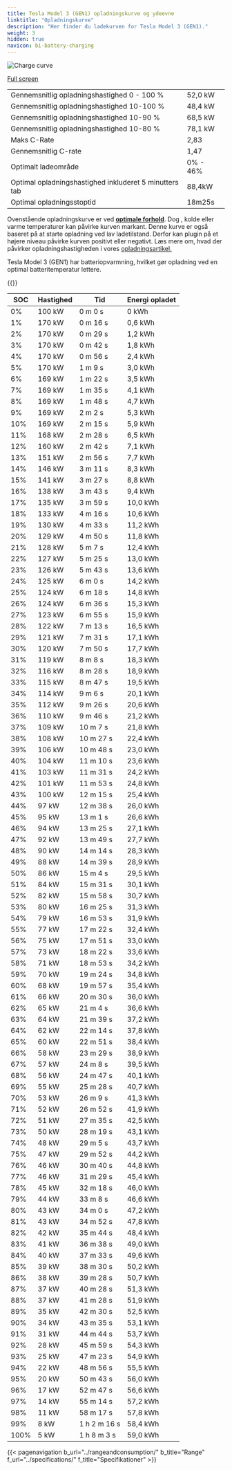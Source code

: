 ```yaml
---
title: Tesla Model 3 (GEN1) opladningskurve og ydeevne
linktitle: "Opladningskurve"
description: "Her finder du ladekurven for Tesla Model 3 (GEN1)."
weight: 3
hidden: true
navicon: bi-battery-charging
---
```

<!-- markdownlint-disable MD033 -->
<img src="/images/models/tesla/model_3/model_3_gen1/chargingcurve.svg" alt="Charge curve" class="img-fluid">

[Full screen](/images/models/tesla/model_3/model_3_gen1/chargingcurve.svg)


<table class="table table-striped border">
<tbody>
<tr>
<td>Gennemsnitlig opladningshastighed 0 - 100 %</td><td>52,0 kW</td>
</tr>
<tr>
<td>Gennemsnitlig opladningshastighed 10-100 %</td><td>48,4 kW</td>
</tr>
<tr>
<td>Gennemsnitlig opladningshastighed 10-90 %</td><td>68,5 kW</td>
</tr>
<tr>
<td>Gennemsnitlig opladningshastighed 10-80 %</td><td>78,1 kW</td>
</tr>
<tr>
<td>Maks C-Rate</td><td>2,83</td>
</tr>
<tr>
<td>Gennemsnitlig C-rate</td><td>1,47</td>
</tr>
<tr>
<td>Optimalt ladeområde</td><td>0% - 46%</td>
</tr>
<tr>
<td>Optimal opladningshastighed inkluderet 5 minutters tab</td><td>88,4kW</td>
</tr>
<tr>
<td>Optimal opladningsstoptid</td><td>18m25s</td>
</tr>
</tbody>
</table>


Ovenstående opladningskurve er ved **[optimale forhold](../../../../../technology/battery/charging/#temperatur)**. Dog , kolde eller varme temperaturer kan påvirke kurven markant. Denne kurve er også baseret på at starte opladning ved lav ladetilstand. Derfor kan plugin på et højere niveau påvirke kurven positivt eller negativt. Læs mere om, hvad der påvirker opladningshastigheden i vores [opladningsartikel.](../../../../../technology/battery/charging/)


Tesla Model 3 (GEN1) har batteriopvarmning, hvilket gør opladning ved en optimal batteritemperatur lettere.


{{<evkxdisplayaddarticle />}}
<table class="table table-striped border">
<thead>
<tr><th>SOC</th><th>Hastighed</th><th>Tid</th><th>Energi opladet</th></tr>
</thead>
<tbody>
<tr>
<td>0%</td><td>100 kW</td><td> 0 m 0 s </td><td>0 kWh </td>
</tr>
<tr>
<td>1%</td><td>170 kW</td><td> 0 m 16 s </td><td>0,6 kWh </td>
</tr>
<tr>
<td>2%</td><td>170 kW</td><td> 0 m 29 s </td><td>1,2 kWh </td>
</tr>
<tr>
<td>3%</td><td>170 kW</td><td> 0 m 42 s </td><td>1,8 kWh </td>
</tr>
<tr>
<td>4%</td><td>170 kW</td><td> 0 m 56 s </td><td>2,4 kWh </td>
</tr>
<tr>
<td>5%</td><td>170 kW</td><td> 1 m 9 s </td><td>3,0 kWh </td>
</tr>
<tr>
<td>6%</td><td>169 kW</td><td> 1 m 22 s </td><td>3,5 kWh </td>
</tr>
<tr>
<td>7%</td><td>169 kW</td><td> 1 m 35 s </td><td>4,1 kWh </td>
</tr>
<tr>
<td>8%</td><td>169 kW</td><td> 1 m 48 s </td><td>4,7 kWh </td>
</tr>
<tr>
<td>9%</td><td>169 kW</td><td> 2 m 2 s </td><td>5,3 kWh </td>
</tr>
<tr>
<td>10%</td><td>169 kW</td><td> 2 m 15 s </td><td>5,9 kWh </td>
</tr>
<tr>
<td>11%</td><td>168 kW</td><td> 2 m 28 s </td><td>6,5 kWh </td>
</tr>
<tr>
<td>12%</td><td>160 kW</td><td> 2 m 42 s </td><td>7,1 kWh </td>
</tr>
<tr>
<td>13%</td><td>151 kW</td><td> 2 m 56 s </td><td>7,7 kWh </td>
</tr>
<tr>
<td>14%</td><td>146 kW</td><td> 3 m 11 s </td><td>8,3 kWh </td>
</tr>
<tr>
<td>15%</td><td>141 kW</td><td> 3 m 27 s </td><td>8,8 kWh </td>
</tr>
<tr>
<td>16%</td><td>138 kW</td><td> 3 m 43 s </td><td>9,4 kWh </td>
</tr>
<tr>
<td>17%</td><td>135 kW</td><td> 3 m 59 s </td><td>10,0 kWh </td>
</tr>
<tr>
<td>18%</td><td>133 kW</td><td> 4 m 16 s </td><td>10,6 kWh </td>
</tr>
<tr>
<td>19%</td><td>130 kW</td><td> 4 m 33 s </td><td>11,2 kWh </td>
</tr>
<tr>
<td>20%</td><td>129 kW</td><td> 4 m 50 s </td><td>11,8 kWh </td>
</tr>
<tr>
<td>21%</td><td>128 kW</td><td> 5 m 7 s </td><td>12,4 kWh </td>
</tr>
<tr>
<td>22%</td><td>127 kW</td><td> 5 m 25 s </td><td>13,0 kWh </td>
</tr>
<tr>
<td>23%</td><td>126 kW</td><td> 5 m 43 s </td><td>13,6 kWh </td>
</tr>
<tr>
<td>24%</td><td>125 kW</td><td> 6 m 0 s </td><td>14,2 kWh </td>
</tr>
<tr>
<td>25%</td><td>124 kW</td><td> 6 m 18 s </td><td>14,8 kWh </td>
</tr>
<tr>
<td>26%</td><td>124 kW</td><td> 6 m 36 s </td><td>15,3 kWh </td>
</tr>
<tr>
<td>27%</td><td>123 kW</td><td> 6 m 55 s </td><td>15,9 kWh </td>
</tr>
<tr>
<td>28%</td><td>122 kW</td><td> 7 m 13 s </td><td>16,5 kWh </td>
</tr>
<tr>
<td>29%</td><td>121 kW</td><td> 7 m 31 s </td><td>17,1 kWh </td>
</tr>
<tr>
<td>30%</td><td>120 kW</td><td> 7 m 50 s </td><td>17,7 kWh </td>
</tr>
<tr>
<td>31%</td><td>119 kW</td><td> 8 m 8 s </td><td>18,3 kWh </td>
</tr>
<tr>
<td>32%</td><td>116 kW</td><td> 8 m 28 s </td><td>18,9 kWh </td>
</tr>
<tr>
<td>33%</td><td>115 kW</td><td> 8 m 47 s </td><td>19,5 kWh </td>
</tr>
<tr>
<td>34%</td><td>114 kW</td><td> 9 m 6 s </td><td>20,1 kWh </td>
</tr>
<tr>
<td>35%</td><td>112 kW</td><td> 9 m 26 s </td><td>20,6 kWh </td>
</tr>
<tr>
<td>36%</td><td>110 kW</td><td> 9 m 46 s </td><td>21,2 kWh </td>
</tr>
<tr>
<td>37%</td><td>109 kW</td><td> 10 m 7 s </td><td>21,8 kWh </td>
</tr>
<tr>
<td>38%</td><td>108 kW</td><td> 10 m 27 s </td><td>22,4 kWh </td>
</tr>
<tr>
<td>39%</td><td>106 kW</td><td> 10 m 48 s </td><td>23,0 kWh </td>
</tr>
<tr>
<td>40%</td><td>104 kW</td><td> 11 m 10 s </td><td>23,6 kWh </td>
</tr>
<tr>
<td>41%</td><td>103 kW</td><td> 11 m 31 s </td><td>24,2 kWh </td>
</tr>
<tr>
<td>42%</td><td>101 kW</td><td> 11 m 53 s </td><td>24,8 kWh </td>
</tr>
<tr>
<td>43%</td><td>100 kW</td><td> 12 m 15 s </td><td>25,4 kWh </td>
</tr>
<tr>
<td>44%</td><td>97 kW</td><td> 12 m 38 s </td><td>26,0 kWh </td>
</tr>
<tr>
<td>45%</td><td>95 kW</td><td> 13 m 1 s </td><td>26,6 kWh </td>
</tr>
<tr>
<td>46%</td><td>94 kW</td><td> 13 m 25 s </td><td>27,1 kWh </td>
</tr>
<tr>
<td>47%</td><td>92 kW</td><td> 13 m 49 s </td><td>27,7 kWh </td>
</tr>
<tr>
<td>48%</td><td>90 kW</td><td> 14 m 14 s </td><td>28,3 kWh </td>
</tr>
<tr>
<td>49%</td><td>88 kW</td><td> 14 m 39 s </td><td>28,9 kWh </td>
</tr>
<tr>
<td>50%</td><td>86 kW</td><td> 15 m 4 s </td><td>29,5 kWh </td>
</tr>
<tr>
<td>51%</td><td>84 kW</td><td> 15 m 31 s </td><td>30,1 kWh </td>
</tr>
<tr>
<td>52%</td><td>82 kW</td><td> 15 m 58 s </td><td>30,7 kWh </td>
</tr>
<tr>
<td>53%</td><td>80 kW</td><td> 16 m 25 s </td><td>31,3 kWh </td>
</tr>
<tr>
<td>54%</td><td>79 kW</td><td> 16 m 53 s </td><td>31,9 kWh </td>
</tr>
<tr>
<td>55%</td><td>77 kW</td><td> 17 m 22 s </td><td>32,4 kWh </td>
</tr>
<tr>
<td>56%</td><td>75 kW</td><td> 17 m 51 s </td><td>33,0 kWh </td>
</tr>
<tr>
<td>57%</td><td>73 kW</td><td> 18 m 22 s </td><td>33,6 kWh </td>
</tr>
<tr>
<td>58%</td><td>71 kW</td><td> 18 m 53 s </td><td>34,2 kWh </td>
</tr>
<tr>
<td>59%</td><td>70 kW</td><td> 19 m 24 s </td><td>34,8 kWh </td>
</tr>
<tr>
<td>60%</td><td>68 kW</td><td> 19 m 57 s </td><td>35,4 kWh </td>
</tr>
<tr>
<td>61%</td><td>66 kW</td><td> 20 m 30 s </td><td>36,0 kWh </td>
</tr>
<tr>
<td>62%</td><td>65 kW</td><td> 21 m 4 s </td><td>36,6 kWh </td>
</tr>
<tr>
<td>63%</td><td>64 kW</td><td> 21 m 39 s </td><td>37,2 kWh </td>
</tr>
<tr>
<td>64%</td><td>62 kW</td><td> 22 m 14 s </td><td>37,8 kWh </td>
</tr>
<tr>
<td>65%</td><td>60 kW</td><td> 22 m 51 s </td><td>38,4 kWh </td>
</tr>
<tr>
<td>66%</td><td>58 kW</td><td> 23 m 29 s </td><td>38,9 kWh </td>
</tr>
<tr>
<td>67%</td><td>57 kW</td><td> 24 m 8 s </td><td>39,5 kWh </td>
</tr>
<tr>
<td>68%</td><td>56 kW</td><td> 24 m 47 s </td><td>40,1 kWh </td>
</tr>
<tr>
<td>69%</td><td>55 kW</td><td> 25 m 28 s </td><td>40,7 kWh </td>
</tr>
<tr>
<td>70%</td><td>53 kW</td><td> 26 m 9 s </td><td>41,3 kWh </td>
</tr>
<tr>
<td>71%</td><td>52 kW</td><td> 26 m 52 s </td><td>41,9 kWh </td>
</tr>
<tr>
<td>72%</td><td>51 kW</td><td> 27 m 35 s </td><td>42,5 kWh </td>
</tr>
<tr>
<td>73%</td><td>50 kW</td><td> 28 m 19 s </td><td>43,1 kWh </td>
</tr>
<tr>
<td>74%</td><td>48 kW</td><td> 29 m 5 s </td><td>43,7 kWh </td>
</tr>
<tr>
<td>75%</td><td>47 kW</td><td> 29 m 52 s </td><td>44,2 kWh </td>
</tr>
<tr>
<td>76%</td><td>46 kW</td><td> 30 m 40 s </td><td>44,8 kWh </td>
</tr>
<tr>
<td>77%</td><td>46 kW</td><td> 31 m 29 s </td><td>45,4 kWh </td>
</tr>
<tr>
<td>78%</td><td>45 kW</td><td> 32 m 18 s </td><td>46,0 kWh </td>
</tr>
<tr>
<td>79%</td><td>44 kW</td><td> 33 m 8 s </td><td>46,6 kWh </td>
</tr>
<tr>
<td>80%</td><td>43 kW</td><td> 34 m 0 s </td><td>47,2 kWh </td>
</tr>
<tr>
<td>81%</td><td>43 kW</td><td> 34 m 52 s </td><td>47,8 kWh </td>
</tr>
<tr>
<td>82%</td><td>42 kW</td><td> 35 m 44 s </td><td>48,4 kWh </td>
</tr>
<tr>
<td>83%</td><td>41 kW</td><td> 36 m 38 s </td><td>49,0 kWh </td>
</tr>
<tr>
<td>84%</td><td>40 kW</td><td> 37 m 33 s </td><td>49,6 kWh </td>
</tr>
<tr>
<td>85%</td><td>39 kW</td><td> 38 m 30 s </td><td>50,2 kWh </td>
</tr>
<tr>
<td>86%</td><td>38 kW</td><td> 39 m 28 s </td><td>50,7 kWh </td>
</tr>
<tr>
<td>87%</td><td>37 kW</td><td> 40 m 28 s </td><td>51,3 kWh </td>
</tr>
<tr>
<td>88%</td><td>37 kW</td><td> 41 m 28 s </td><td>51,9 kWh </td>
</tr>
<tr>
<td>89%</td><td>35 kW</td><td> 42 m 30 s </td><td>52,5 kWh </td>
</tr>
<tr>
<td>90%</td><td>34 kW</td><td> 43 m 35 s </td><td>53,1 kWh </td>
</tr>
<tr>
<td>91%</td><td>31 kW</td><td> 44 m 44 s </td><td>53,7 kWh </td>
</tr>
<tr>
<td>92%</td><td>28 kW</td><td> 45 m 59 s </td><td>54,3 kWh </td>
</tr>
<tr>
<td>93%</td><td>25 kW</td><td> 47 m 23 s </td><td>54,9 kWh </td>
</tr>
<tr>
<td>94%</td><td>22 kW</td><td> 48 m 56 s </td><td>55,5 kWh </td>
</tr>
<tr>
<td>95%</td><td>20 kW</td><td> 50 m 43 s </td><td>56,0 kWh </td>
</tr>
<tr>
<td>96%</td><td>17 kW</td><td> 52 m 47 s </td><td>56,6 kWh </td>
</tr>
<tr>
<td>97%</td><td>14 kW</td><td> 55 m 14 s </td><td>57,2 kWh </td>
</tr>
<tr>
<td>98%</td><td>11 kW</td><td> 58 m 17 s </td><td>57,8 kWh </td>
</tr>
<tr>
<td>99%</td><td>8 kW</td><td>1 h 2 m 16 s </td><td>58,4 kWh </td>
</tr>
<tr>
<td>100%</td><td>5 kW</td><td>1 h 8 m 3 s </td><td>59,0 kWh </td>
</tr>
</tbody>
</table>


{{< pagenavigation b_url="../rangeandconsumption/" b_title="Range" f_url="../specifications/" f_title="Specifikationer" >}}
